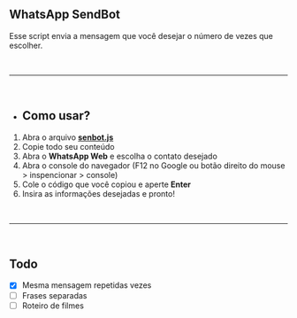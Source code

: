 ## <strong>WhatsApp SendBot</strong>

Esse script envia a mensagem que você desejar o número de vezes que escolher.

<br>

---

<br>

- ## <strong>Como usar?</strong>

1. Abra o arquivo <strong>[senbot.js](sendbot.js)</strong>
2. Copie todo seu conteúdo
3. Abra o <strong>WhatsApp Web</strong> e escolha o contato desejado
4. Abra o console do navegador (F12 no Google ou botão direito do mouse > inspencionar > console)
5. Cole o código que você copiou e aperte <strong>Enter</strong>
6. Insira as informações desejadas e pronto!

<br>

---

<br>

## <strong>Todo</strong>
- [x] Mesma mensagem repetidas vezes
- [ ] Frases separadas
- [ ] Roteiro de filmes